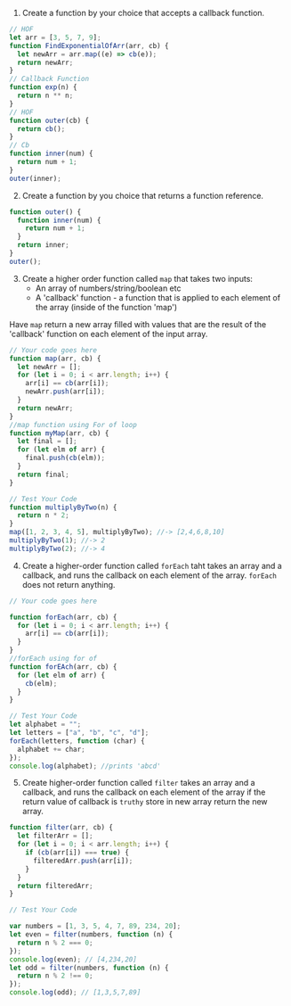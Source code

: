 1. Create a function by your choice that accepts a callback function.

```js
// HOF
let arr = [3, 5, 7, 9];
function FindExponentialOfArr(arr, cb) {
  let newArr = arr.map((e) => cb(e));
  return newArr;
}
// Callback Function
function exp(n) {
  return n ** n;
}
// HOF
function outer(cb) {
  return cb();
}
// Cb
function inner(num) {
  return num + 1;
}
outer(inner);
```

2. Create a function by you choice that returns a function reference.

```js
function outer() {
  function inner(num) {
    return num + 1;
  }
  return inner;
}
outer();
```

3. Create a higher order function called `map` that takes two inputs:
   - An array of numbers/string/boolean etc
   - A 'callback' function - a function that is applied to each element of the array (inside of the function 'map')

Have `map` return a new array filled with values that are the result of the 'callback' function on each element of the input array.

```js
// Your code goes here
function map(arr, cb) {
  let newArr = [];
  for (let i = 0; i < arr.length; i++) {
    arr[i] == cb(arr[i]);
    newArr.push(arr[i]);
  }
  return newArr;
}
//map function using For of loop
function myMap(arr, cb) {
  let final = [];
  for (let elm of arr) {
    final.push(cb(elm));
  }
  return final;
}

// Test Your Code
function multiplyByTwo(n) {
  return n * 2;
}
map([1, 2, 3, 4, 5], multiplyByTwo); //-> [2,4,6,8,10]
multiplyByTwo(1); //-> 2
multiplyByTwo(2); //-> 4
```

4. Create a higher-order function called `forEach` taht takes an array and a callback, and runs the callback on each element of the array. `forEach` does not return anything.

```js
// Your code goes here

function forEach(arr, cb) {
  for (let i = 0; i < arr.length; i++) {
    arr[i] == cb(arr[i]);
  }
}
//forEach using for of
function forEAch(arr, cb) {
  for (let elm of arr) {
    cb(elm);
  }
}

// Test Your Code
let alphabet = "";
let letters = ["a", "b", "c", "d"];
forEach(letters, function (char) {
  alphabet += char;
});
console.log(alphabet); //prints 'abcd'
```

5. Create higher-order function called `filter` takes an array and a callback, and runs the callback on each element of the array if the return value of callback is `truthy` store in new array return the new array.

```js
function filter(arr, cb) {
  let filterArr = [];
  for (let i = 0; i < arr.length; i++) {
    if (cb(arr[i]) === true) {
      filteredArr.push(arr[i]);
    }
  }
  return filteredArr;
}

// Test Your Code

var numbers = [1, 3, 5, 4, 7, 89, 234, 20];
let even = filter(numbers, function (n) {
  return n % 2 === 0;
});
console.log(even); // [4,234,20]
let odd = filter(numbers, function (n) {
  return n % 2 !== 0;
});
console.log(odd); // [1,3,5,7,89]
```
